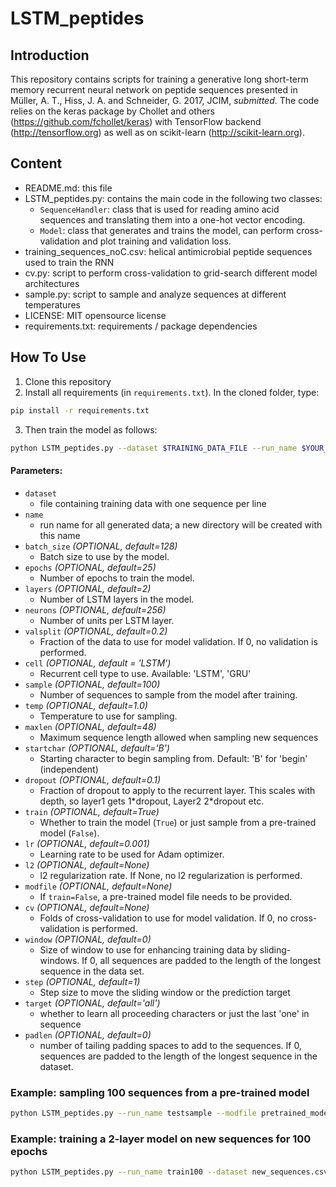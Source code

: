# LSTM_peptides
## Introduction
This repository contains scripts for training a generative long short-term memory recurrent neural network on peptide
sequences presented in Müller, A. T., Hiss, J. A. and Schneider, G. 2017, JCIM, *submitted*.
The code relies on the keras package by Chollet and others (https://github.com/fchollet/keras) with TensorFlow
backend (http://tensorflow.org) as well as on scikit-learn (http://scikit-learn.org).

## Content
- README.md: this file
- LSTM_peptides.py: contains the main code in the following two classes:
  - `SequenceHandler`: class that is used for reading amino acid sequences and translating them into a one-hot vector encoding. 
  - `Model`: class that generates and trains the model, can perform cross-validation and plot training and validation loss.
- training_sequences_noC.csv: helical antimicrobial peptide sequences used to train the RNN
- cv.py: script to perform cross-validation to grid-search different model architectures
- sample.py: script to sample and analyze sequences at different temperatures
- LICENSE: MIT opensource license
- requirements.txt: requirements / package dependencies

## How To Use
1) Clone this repository
2) Install all requirements (in `requirements.txt`). In the cloned folder, type:

``` bash
pip install -r requirements.txt
```

3) Then train the model as follows:

``` bash
python LSTM_peptides.py --dataset $TRAINING_DATA_FILE --run_name $YOUR_RUN_NAME  $FURTHER_OPTIONAL_PARAMETERS
```

#### Parameters:
- `dataset`
  - file containing training data with one sequence per line
- `name`
  - run name for all generated data; a new directory will be created with this name
- `batch_size` *(OPTIONAL, default=128)*
  - Batch size to use by the model.
- `epochs` *(OPTIONAL, default=25)*
  - Number of epochs to train the model.
- `layers` *(OPTIONAL, default=2)*
  - Number of LSTM layers in the model. 
- `neurons` *(OPTIONAL, default=256)*
  - Number of units per LSTM layer.
- `valsplit` *(OPTIONAL, default=0.2)*
  - Fraction of the data to use for model validation. If 0, no validation is performed.
- `cell` *(OPTIONAL, default = 'LSTM')*
  - Recurrent cell type to use. Available: 'LSTM', 'GRU'
- `sample` *(OPTIONAL, default=100)*
  - Number of sequences to sample from the model after training.
- `temp` *(OPTIONAL, default=1.0)*
  - Temperature to use for sampling.
- `maxlen` *(OPTIONAL, default=48)*
  - Maximum sequence length allowed when sampling new sequences
- `startchar` *(OPTIONAL, default='B')*
  - Starting character to begin sampling from. Default: 'B' for 'begin' (independent)
- `dropout` *(OPTIONAL, default=0.1)*
  - Fraction of dropout to apply to the recurrent layer. This scales with depth, so layer1 gets 1\*dropout, Layer2 2\*dropout
   etc.
- `train` *(OPTIONAL, default=True)*
  - Whether to train the model (`True`) or just sample from a pre-trained model (`False`).
- `lr` *(OPTIONAL, default=0.001)*
  - Learning rate to be used for Adam optimizer.
- `l2` *(OPTIONAL, default=None)*
  - l2 regularization rate. If None, no l2 regularization is performed.
- `modfile` *(OPTIONAL, default=None)*
  - If `train=False`, a pre-trained model file needs to be provided.
- `cv` *(OPTIONAL, default=None)*
  - Folds of cross-validation to use for model validation. If 0, no cross-validation is performed.
- `window` *(OPTIONAL, default=0)*
  - Size of window to use for enhancing training data by sliding-windows. If 0, all sequences are padded to the 
  length of the longest sequence in the data set.
- `step` *(OPTIONAL, default=1)*
  - Step size to move the sliding window or the prediction target
- `target` *(OPTIONAL, default='all')*
  - whether to learn all proceeding characters or just the last 'one' in sequence
- `padlen` *(OPTIONAL, default=0)*
  - number of tailing padding spaces to add to the sequences. If 0, sequences are padded to the length of the longest 
  sequence in the dataset. 


### Example: sampling 100 sequences from a pre-trained model
``` bash
python LSTM_peptides.py --run_name testsample --modfile pretrained_model/checkpoint/model_epoch_99.hdf5 --train False --sample 100
```

### Example: training a 2-layer model on new sequences for 100 epochs
``` bash
python LSTM_peptides.py --run_name train100 --dataset new_sequences.csv --layers 2 --epochs 100
```
